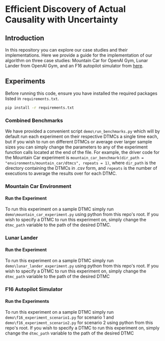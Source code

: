# Efficient Discovery of Actual Causality with Uncertainty

## Introduction
In this repository you can explore our case studies and their implementations.  Here we provide a guide for the implementation of our algorithm on three case studies: Mountain Car for OpenAI Gym, Lunar Lander from OpenAI Gym, and an F16 autopilot simulator from [here](https://github.com/stanleybak/AeroBenchVVPython.git).

## Experiments
Before running this code, ensure you have installed the required packages listed in `requirements.txt`.

```bash
pip install -r requirements.txt
```

### Combined Benchmarks
We have provided a convenient script `demo\run_benchmarks.py` which will by default run each experiment on their respective DTMCs a single time each, but if you wish to run on different DTMCs or average over larger sample sizes you can simply change the parameters to any of the experiment function calls located at the end of the file.  For example, the driver code for the Mountain Car experiment is `mountain_car_benchmark(dir_path = "environments/mountain_car/dtmcs", repeats = 1)`, where `dir_path` is the directory containing the DTMCs in .csv form, and `repeats` is the number of executions to average the results over for each DTMC.

### Mountain Car Environment
#### Run the Experiment
To run this experiment on a sample DTMC simply run `demo\mountain_car_experiment.py` using python from this repo's root. If you wish to specify a DTMC to run this experiment on, simply change the `dtmc_path` variable to the path of the desired DTMC.

### Lunar Lander
#### Run the Experiment
To run this experiment on a sample DTMC simply run `demo\lunar_lander_experiment.py` using python from this repo's root. If you wish to specify a DTMC to run this experiment on, simply change the `dtmc_path` variable to the path of the desired DTMC

### F16 Autopilot Simulator
#### Run the Experiments
To run this experiment on a sample DTMC simply run `demo\f16_experiment_scenario1.py` for scenario 1 and `demo\f16_experiment_scenario2.py` for scenario 2 using python from this repo's root. If you wish to specify a DTMC to run this experiment on, simply change the `dtmc_path` variable to the path of the desired DTMC
